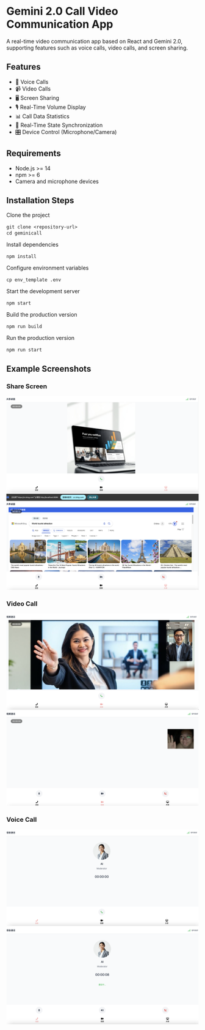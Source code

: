 # Gemini 2.0 Call Video Communication App
A real-time video communication app based on React and Gemini 2.0, supporting features such as voice calls, video calls, and screen sharing.

## Features

- 💬 Voice Calls
- 📹 Video Calls
- 🖥️ Screen Sharing
- 🎙️ Real-Time Volume Display
- 📊 Call Data Statistics
- 🔄 Real-Time State Synchronization
- 🎛️ Device Control (Microphone/Camera)

## Requirements

- Node.js >= 14
- npm >= 6
- Camera and microphone devices

## Installation Steps

Clone the project
```
git clone <repository-url>
cd geminicall
```

Install dependencies

```
npm install
```

Configure environment variables

```
cp env_template .env
```

Start the development server

```
npm start
```

Build the production version

```
npm run build
```

Run the production version

```
npm run start
```

## Example Screenshots

### Share Screen
![Share1](./example/Share1.png)
![Share2](./example/Share2.png)

### Video Call
![Video1](./example/Video1.png)
![Video2](./example/Video2.png)

### Voice Call
![Voice1](./example/Voice1.png)
![Voice2](./example/Voice2.png)

